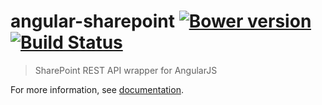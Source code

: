 # angular-sharepoint [![Bower version](https://badge.fury.io/bo/angular-sharepoint.png)](http://badge.fury.io/bo/angular-sharepoint) [![Build Status](https://travis-ci.org/ExpertsInside/angular-sharepoint.png)](https://travis-ci.org/ExpertsInside/angular-sharepoint)
> SharePoint REST API wrapper for AngularJS

For more information, see [documentation](http://expertsinside.github.io/angular-sharepoint/#/guide/00_installation).
